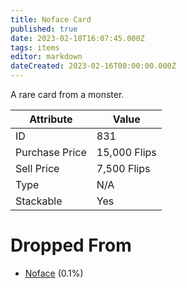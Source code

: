 ```yaml
---
title: Noface Card
published: true
date: 2023-02-18T16:07:45.000Z
tags: items
editor: markdown
dateCreated: 2023-02-16T00:00:00.000Z
---
```


A rare card from a monster.

|Attribute|Value|
|-|-|
|ID|831|
|Purchase Price|15,000 Flips|
|Sell Price|7,500 Flips|
|Type|N/A|
|Stackable|Yes|


# Dropped From
 * [Noface](/monsters/noface.md) (0.1%)
